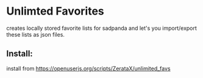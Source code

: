 # Unlimted Favorites
creates locally stored favorite lists for sadpanda and
let's you import/export these lists as json files.

## Install:
install from https://openuserjs.org/scripts/ZerataX/unlimited_favs
